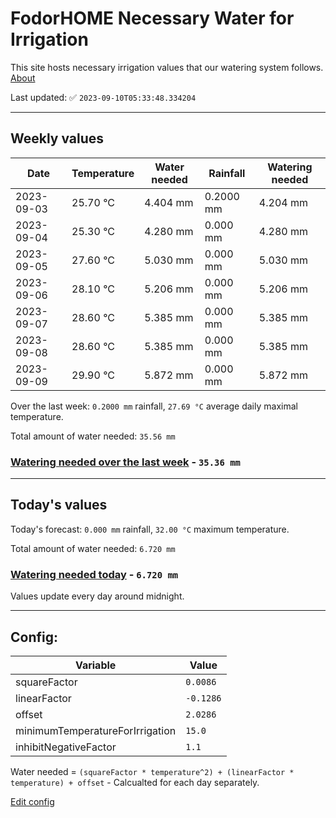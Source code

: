 # FodorHOME Necessary Water for Irrigation

This site hosts necessary irrigation values that our watering system follows. [About](https://github.com/redyau/irrigation)

Last updated: ✅ `2023-09-10T05:33:48.334204`

---

## Weekly values

| Date | Temperature | Water needed | Rainfall | Watering needed |
|-----|-----|-----|-----|-----|
| 2023-09-03 | 25.70 °C | 4.404 mm | 0.2000 mm | 4.204 mm |
| 2023-09-04 | 25.30 °C | 4.280 mm | 0.000 mm | 4.280 mm |
| 2023-09-05 | 27.60 °C | 5.030 mm | 0.000 mm | 5.030 mm |
| 2023-09-06 | 28.10 °C | 5.206 mm | 0.000 mm | 5.206 mm |
| 2023-09-07 | 28.60 °C | 5.385 mm | 0.000 mm | 5.385 mm |
| 2023-09-08 | 28.60 °C | 5.385 mm | 0.000 mm | 5.385 mm |
| 2023-09-09 | 29.90 °C | 5.872 mm | 0.000 mm | 5.872 mm |


Over the last week: `0.2000 mm` rainfall, `27.69 °C` average daily maximal temperature.

Total amount of water needed: `35.56 mm`

### [Watering needed over the last week](lastweek.txt) - `35.36 mm`

---

## Today's values

Today's forecast: `0.000 mm` rainfall, `32.00 °C` maximum temperature.

Total amount of water needed: `6.720 mm`

### [Watering needed today](today.txt) - `6.720 mm`

Values update every day around midnight.

---

## Config:

| Variable | Value |
|-----|-----|
| squareFactor | `0.0086` |
| linearFactor | `-0.1286` |
| offset | `2.0286` |
| minimumTemperatureForIrrigation | `15.0` |
| inhibitNegativeFactor | `1.1` |

Water needed = `(squareFactor * temperature^2) + (linearFactor * temperature) + offset` - Calcualted for each day separately.

[Edit config](https://github.com/RedyAu/irrigation/edit/main/config.json)
